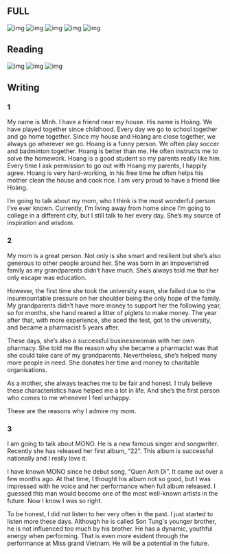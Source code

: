 ## FULL
![img](img/4.jpeg)
![img](img/5.jpeg)
![img](img/6.jpeg)
![img](img/7.jpeg)
![img](img/8.jpeg)

## Reading

![img](img/1.jpg)
![img](img/2.jpg)
![img](img/3.jpg)

## Writing

### 1

My name is MInh. I have a friend near my house. His name is Hoàng. We have played together since childhood. Every day we go to school together and go home together. Since my house and Hoàng are close together, we always go wherever we go. Hoang is a funny person. We often play soccer and badminton together. Hoang is better than me. He often instructs me to solve the homework. Hoang is a good student so my parents really like him. Every time I ask permission to go out with Hoang my parents, I happily agree. Hoang is very hard-working, in his free time he often helps his mother clean the house and cook rice. I am very proud to have a friend like Hoàng.

I’m going to talk about my mom, who I think is the most wonderful person I’ve ever known. Currently, I’m living away from home since I’m going to college in a different city, but I still talk to her every day. She’s my source of inspiration and wisdom.

### 2

My mom is a great person. Not only is she smart and resilient but she’s also generous to other people around her. She was born in an impoverished family as my grandparents didn’t have much. She’s always told me that her only escape was education.

However, the first time she took the university exam, she failed due to the insurmountable pressure on her shoulder being the only hope of the family. My grandparents didn’t have more money to support her the following year, so for months, she hand reared a litter of piglets to make money. The year after that, with more experience, she aced the test, got to the university, and became a pharmacist 5 years after.

These days, she’s also a successful businesswoman with her own pharmacy. She told me the reason why she became a pharmacist was that she could take care of my grandparents. Nevertheless, she’s helped many more people in need. She donates her time and money to charitable organisations.

As a mother, she always teaches me to be fair and honest. I truly believe these characteristics have helped me a lot in life. And she’s the first person who comes to me whenever I feel unhappy.

These are the reasons why I admire my mom.

### 3

I am going to talk about MONO. He is a new famous singer and songwriter. Recently she has released her first album, “22”. This album is successful nationally and I really love it. 

I have known MONO since he debut song, “Quen Anh Di”. It came out over a few months ago. At that time, I thought his album not so good, but I was impressed with he voice and her performance when full album released. I guessed this man would become one of the most well-known artists in the future. Now I know I was so right.

To be honest, I did not listen to her very often in the past. I just started to listen more these days. Although he is called Son Tung's younger brother, he is not influenced too much by his brother. He has a dynamic, youthful energy when performing. That is even more evident through the performance at Miss grand Vietnam. He will be a potential in the future.
